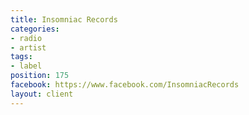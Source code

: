 ```yaml
---
title: Insomniac Records
categories:
- radio
- artist
tags:
- label
position: 175
facebook: https://www.facebook.com/InsomniacRecords
layout: client
---
```



